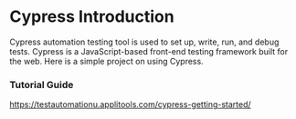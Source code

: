 # Cypress Introduction
 Cypress automation testing tool is used to set up, write, run, and debug tests. Cypress is a JavaScript-based front-end testing framework built for the web. Here is a simple project on using Cypress.

 ### Tutorial Guide
 https://testautomationu.applitools.com/cypress-getting-started/
